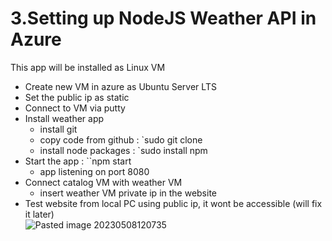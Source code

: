 # 3.Setting up NodeJS Weather API in Azure
This app will be installed as Linux VM

- Create new VM in azure as Ubuntu Server LTS
- Set the public ip as static
- Connect to VM via putty
- Install weather app
	- install git
	- copy code from github : `sudo git clone
	- install node packages : `sudo install npm
- Start the app : ``npm start
	- app listening on port 8080
- Connect catalog VM with weather VM
	- insert weather VM private ip in the website
- Test website from local PC using public ip, it wont be accessible (will fix it later)<br>
![Pasted image 20230508120735](https://github.com/salman-cissp/Deploy.WebApp.to.Azure/assets/134168108/8552b9cc-65e2-43de-bf32-1591fa557533)

